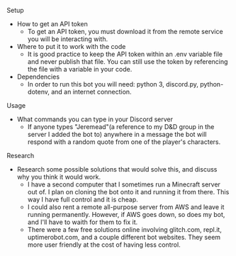 Setup
- How to get an API token
  - To get an API token, you must download it from the remote service you will be interacting with.
- Where to put it to work with the code
  - It is good practice to keep the API token within an .env variable file and never publish that file. You can still use the token by referencing the file with a variable in your code.
- Dependencies
  - In order to run this bot you will need: python 3, discord.py, python-dotenv, and an internet connection.


Usage
- What commands you can type in your Discord server
  - If anyone types "Jeremead"(a reference to my D&D group in the server I added the bot to) anywhere in a message the bot will respond with a random quote from one of the player's characters.


Research
- Research some possible solutions that would solve this, and discuss why you think it would work.
  - I have a second computer that I sometimes run a Minecraft server out of. I plan on cloning the bot onto it and running it from there. This way I have full control and it is cheap.
  - I could also rent a remote all-purpose server from AWS and leave it running permanently. However, if AWS goes down, so does my bot, and I'll have to waith for them to fix it.
  - There were a few free solutions online involving glitch.com, repl.it, uptimerobot.com, and a couple different bot websites. They seem more user friendly at the cost of having less control.
